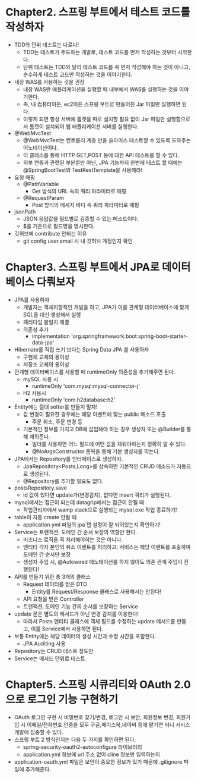 # Chapter2. 스프링 부트에서 테스트 코드를 작성하자
- TDD와 단위 테스트는 다르다!
  - TDD는 테스트가 주도하는 개발로, 테스트 코드를 먼저 작성하는 것부터 시작한다.
  - 단위 테스트는 TDD와 달리 테스트 코드를 꼭 먼저 작성해야 하는 것이 아니고, 순수하게 테스트 코드만 작성하는 것을 이야기한다.
- 내장 WAS를 사용하는 것을 권장
  - 내장 WAS란 애플리케이션을 실행할 때 내부에서 WAS를 실행하는 것을 이야기한다.
  - 즉, 내 컴퓨터이든, ec2이든 스프링 부트로 만들어진 Jar 파일만 실행하면 된다.
  - 이렇게 되면 항상 서버에 톰캣을 따로 설치할 필요 없이 Jar 파일만 실행함으로서 톰캣이 설치되어 웹 애플리케이션 서버를 실행한다.
- @WebMvcTest
  - @WebMvcTest는 컨트롤러 계층 만을 슬라이스 테스트할 수 있도록 도와주는 어노테이션이다.
  - 이 클래스를 통해 HTTP GET,POST 등에 대한 API 테스트를 할 수 있다.
  - 외부 연동과 관련된 부분뿐만 아닌, JPA 기능까지 한번에 테스트 할 때에는 @SpringBootTest와 TestRestTemplate을 사용해라!
- 요청 매핑
  - @PathVariable
    - Get 방식의 URL 속의 쿼리 파라미터로 매핑
  - @RequestParam
    - Post 방식의 메세지 바디 속 쿼리 파라미터로 매핑
- jsonPath
  - JSON 응답값을 필드별로 검증할 수 있는 메소드이다.
  - $를 기준으로 필드명을 명시한다.
- 깃허브에 contribute 안되는 이유
  - git config user.email 시 내 깃허브 계정인지 확인

# Chapter3. 스프링 부트에서 JPA로 데이터베이스 다뤄보자
- JPA를 사용하자
  - 개발자는 객체지향적인 개발을 하고, JPA가 이를 관계형 데이터베이스에 맞게 SQL을 대신 생성해서 실행
  - 패러다임 불일치 해결
  - 의존성 추가
    - implementation 'org.springframework.boot:spring-boot-starter-data-jpa'
- Hibernate를 직접 쓰기 보다는 Spring Data JPA 를 사용하자
  - 구현체 교체의 용이성
  - 저장소 교체의 용이성
- 관계형 데이터베이스를 사용할 때 runtimeOnly 의존성을 추가해주면 된다.
  - mySQL 사용 시
    - runtimeOnly 'com.mysql:mysql-connector-j'
  - H2 사용시
    - runtimeOnly 'com.h2database:h2'
- Entity에는 절대 setter를 만들지 말자!
  - 값 변경이 필요한 경우에는 해당 이벤트에 맞는 public 메소드 호출
    - 주문 취소, 주문 변경 등
  - 기본적인 정보를 가지고 DB에 삽입해야 하는 경우 생성자 또는 @Builder를 통해 채워준다.
    - 빌더를 사용하면 어느 필드에 어떤 값을 채워야하는지 정확히 알 수 있다.
    - @NoArgsConstructor 롬복을 통해 기본 생성자를 막는다.
- JPA에서는 Repository를 인터페이스로 생성하자.
  - JpaRepository<Posts,Long>를 상속하면 기본적인 CRUD 메소드가 자동으로 생성된다.
  - @Repository를 추가할 필요도 없다.
- postsRepository.save
  - id 값이 있다면 update가(변경감지), 없다면 insert 쿼리가 실행된다.
- mysql에서는 접근이 되는데 datagrip에서는 접근이 안될 때
  - 작업관리자에서 wamp stack으로 실행되는 mysql.exe 작업 종료하기!
- table이 자동 create 안될 때
  - application.yml 파일의 jpa 탭 설정이 잘 되어있는지 확인하기!
- Service는 트랜잭션, 도메인 간 순서 보장의 역할만 한다.
  - 비즈니스 로직을 꼭 처리해야하는 것은 아니다.
  - 엔티티 각자 본인의 취소 이벤트를 처리하고, 서비스는 해당 이벤트를 호출하며 도메인 간 순서만 보장
  - 생성자 주입 시, @Autowired 애노테이션를 하지 않아도 의존 관계 주입이 진행된다!
- API를 만들기 위한 총 3개의 클래스
  - Request 데이터를 받은 DTO
    - Entity를 Request/Response 클래스로 사용해서는 안된다!
  - API 요청을 받은 Controller
  - 트랜잭션, 도메인 기능 간의 순서를 보장하는 Service
- update 문은 별도의 메서드가 아닌 변경 감지를 이용한다!
  - 따라서 Posts 엔티티 클래스에 객체 필드를 수정하는 update 메서드를 만들고, 이를 Service에서 사용하면 된다.
- 보통 Entity에는 해당 데이터의 생성 시간과 수정 시간을 포함한다.
  - JPA Auditing 사용
- Repository는 CRUD 테스트 정도만
- Service는 메서드 단위로 테스트

# Chapter5. 스프링 시큐리티와 OAuth 2.0으로 로그인 기능 구현하기
- OAuth 로그인 구현 시 비밀번호 찾기/변경, 로그인 시 보안, 회원정보 변경, 회원가입 시 이메일/전화번호 인증을 
  모두 구글,페이스북,네이버 등에 맡기면 되니 서비스 개발에 집중할 수 있다.
- 스프링 부트 2 방식인지는 다음 두 가지를 확인하면 된다.
  - spring-security-oauth2-autoconfigure 라이브러리
  - application.yml 정보에 url 주소 없이 cline 정보만 입력하는지
- application-oauth.yml 파일은 보안이 중요한 정보가 있기 때문에 .gitignore 파일에 추가해준다.